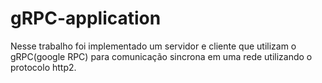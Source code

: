 # gRPC-application
Nesse trabalho foi implementado um servidor e cliente que utilizam o gRPC(google RPC) para comunicação sincrona em uma rede utilizando o protocolo http2.
